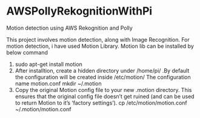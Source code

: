 # AWSPollyRekognitionWithPi
Motion detection using AWS Rekognition and Polly

This project involves motion detection, along with Image Recognition. For motion detection, i have used Motion Library. 
Motion lib can be installed by below command

1. sudo apt-get install motion
2. After installtion, create a hidden directory under /home/pi/ .By default the configuration will be created inside /etc/motion/
   The configuration name motion.conf
   mkdir ~/.motion
3. Copy the original Motion config file to your new .motion directory.  This ensures that the original config file doesn’t get ruined        (and can be used to return Motion to it’s ‘factory settings’).
   cp /etc/motion/motion.conf ~/.motion/motion.conf

